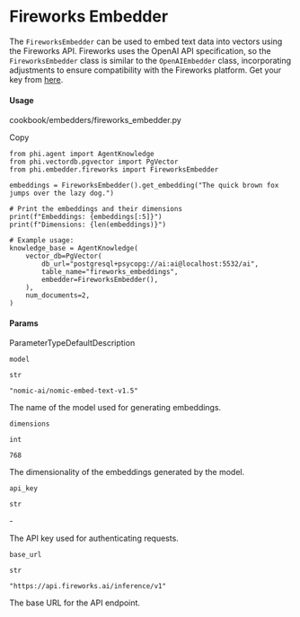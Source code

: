 # Fireworks Embedder

The `FireworksEmbedder` can be used to embed text data into vectors using the Fireworks API. Fireworks uses the OpenAI API specification, so the `FireworksEmbedder` class is similar to the `OpenAIEmbedder` class, incorporating adjustments to ensure compatibility with the Fireworks platform. Get your key from [here](https://fireworks.ai/account/api-keys).



#### Usage <a href="#usage" id="usage"></a>

cookbook/embedders/fireworks\_embedder.py

Copy

```
from phi.agent import AgentKnowledge
from phi.vectordb.pgvector import PgVector
from phi.embedder.fireworks import FireworksEmbedder

embeddings = FireworksEmbedder().get_embedding("The quick brown fox jumps over the lazy dog.")

# Print the embeddings and their dimensions
print(f"Embeddings: {embeddings[:5]}")
print(f"Dimensions: {len(embeddings)}")

# Example usage:
knowledge_base = AgentKnowledge(
    vector_db=PgVector(
        db_url="postgresql+psycopg://ai:ai@localhost:5532/ai",
        table_name="fireworks_embeddings",
        embedder=FireworksEmbedder(),
    ),
    num_documents=2,
)
```

#### [​](https://docs.phidata.com/embedder/fireworks#params)Params <a href="#params" id="params"></a>

ParameterTypeDefaultDescription

`model`

`str`

`"nomic-ai/nomic-embed-text-v1.5"`

The name of the model used for generating embeddings.

`dimensions`

`int`

`768`

The dimensionality of the embeddings generated by the model.

`api_key`

`str`

\-

The API key used for authenticating requests.

`base_url`

`str`

`"https://api.fireworks.ai/inference/v1"`

The base URL for the API endpoint.

